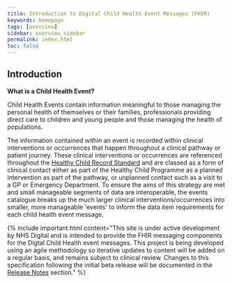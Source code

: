 ```yaml
---
title: Introduction to Digital Child Health Event Messages (FHIR) 
keywords: homepage
tags: [overview]
sidebar: overview_sidebar
permalink: index.html
toc: false
---
```


## Introduction ##

**What is a Child Health Event?**

Child Health Events contain information meaningful to those managing the personal health of themselves or their families, professionals providing direct care to children and young people and those managing the health of populations.

The information contained within an event is recorded within clinical interventions or occurrences that happen throughout a clinical pathway or patient journey. These clinical interventions or occurrences are referenced throughout the [Healthy Child Record Standard](https://theprsb.org/standards/healthychildrecord/) and are classed as a form of clinical contact either as part of the Healthy Child Programme as a planned intervention as part of the pathway, or unplanned contact such as a visit to a GP or Emergency Department. To ensure the aims of this strategy are met and small manageable segments of data are interoperable, the events catalogue breaks up the much larger clinical interventions/occurrences into smaller, more manageable 'events' to inform the data item requirements for each child health event message.

{% include important.html content="This site is under active development by NHS Digital and is intended to provide the FHIR messaging components for the Digtal Child Health event messages. This project is being developed using an agile methodology so iterative updates to content will be added on a regular basis, and remains subject to clinical review. Changes to this specification following the initial beta release will be documented in the [Release Notes](overview_release_notes.html) section." %}
 